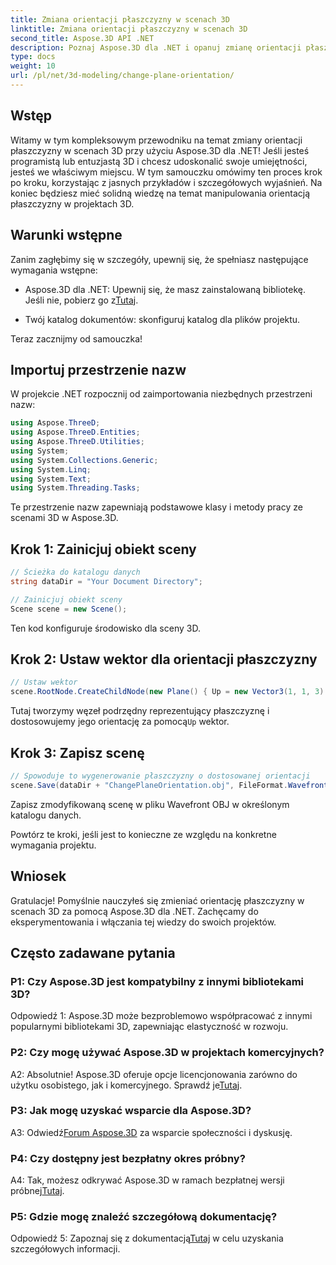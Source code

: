 ```yaml
---
title: Zmiana orientacji płaszczyzny w scenach 3D
linktitle: Zmiana orientacji płaszczyzny w scenach 3D
second_title: Aspose.3D API .NET
description: Poznaj Aspose.3D dla .NET i opanuj zmianę orientacji płaszczyzny w scenach 3D. Postępuj zgodnie z naszym przewodnikiem krok po kroku, aby zapewnić bezproblemową integrację.
type: docs
weight: 10
url: /pl/net/3d-modeling/change-plane-orientation/
---
```

## Wstęp

Witamy w tym kompleksowym przewodniku na temat zmiany orientacji płaszczyzny w scenach 3D przy użyciu Aspose.3D dla .NET! Jeśli jesteś programistą lub entuzjastą 3D i chcesz udoskonalić swoje umiejętności, jesteś we właściwym miejscu. W tym samouczku omówimy ten proces krok po kroku, korzystając z jasnych przykładów i szczegółowych wyjaśnień. Na koniec będziesz mieć solidną wiedzę na temat manipulowania orientacją płaszczyzny w projektach 3D.

## Warunki wstępne

Zanim zagłębimy się w szczegóły, upewnij się, że spełniasz następujące wymagania wstępne:

-  Aspose.3D dla .NET: Upewnij się, że masz zainstalowaną bibliotekę. Jeśli nie, pobierz go z[Tutaj](https://releases.aspose.com/3d/net/).

- Twój katalog dokumentów: skonfiguruj katalog dla plików projektu.

Teraz zacznijmy od samouczka!

## Importuj przestrzenie nazw

W projekcie .NET rozpocznij od zaimportowania niezbędnych przestrzeni nazw:

```csharp
using Aspose.ThreeD;
using Aspose.ThreeD.Entities;
using Aspose.ThreeD.Utilities;
using System;
using System.Collections.Generic;
using System.Linq;
using System.Text;
using System.Threading.Tasks;
```

Te przestrzenie nazw zapewniają podstawowe klasy i metody pracy ze scenami 3D w Aspose.3D.

## Krok 1: Zainicjuj obiekt sceny

```csharp
// Ścieżka do katalogu danych
string dataDir = "Your Document Directory";

// Zainicjuj obiekt sceny
Scene scene = new Scene();
```

Ten kod konfiguruje środowisko dla sceny 3D.

## Krok 2: Ustaw wektor dla orientacji płaszczyzny

```csharp
// Ustaw wektor
scene.RootNode.CreateChildNode(new Plane() { Up = new Vector3(1, 1, 3) });
```

 Tutaj tworzymy węzeł podrzędny reprezentujący płaszczyznę i dostosowujemy jego orientację za pomocą`Up` wektor.

## Krok 3: Zapisz scenę

```csharp
// Spowoduje to wygenerowanie płaszczyzny o dostosowanej orientacji
scene.Save(dataDir + "ChangePlaneOrientation.obj", FileFormat.WavefrontOBJ);
```

Zapisz zmodyfikowaną scenę w pliku Wavefront OBJ w określonym katalogu danych.

Powtórz te kroki, jeśli jest to konieczne ze względu na konkretne wymagania projektu.

## Wniosek

Gratulacje! Pomyślnie nauczyłeś się zmieniać orientację płaszczyzny w scenach 3D za pomocą Aspose.3D dla .NET. Zachęcamy do eksperymentowania i włączania tej wiedzy do swoich projektów.

## Często zadawane pytania

### P1: Czy Aspose.3D jest kompatybilny z innymi bibliotekami 3D?

Odpowiedź 1: Aspose.3D może bezproblemowo współpracować z innymi popularnymi bibliotekami 3D, zapewniając elastyczność w rozwoju.

### P2: Czy mogę używać Aspose.3D w projektach komercyjnych?

 A2: Absolutnie! Aspose.3D oferuje opcje licencjonowania zarówno do użytku osobistego, jak i komercyjnego. Sprawdź je[Tutaj](https://purchase.aspose.com/buy).

### P3: Jak mogę uzyskać wsparcie dla Aspose.3D?

 A3: Odwiedź[Forum Aspose.3D](https://forum.aspose.com/c/3d/18) za wsparcie społeczności i dyskusję.

### P4: Czy dostępny jest bezpłatny okres próbny?

 A4: Tak, możesz odkrywać Aspose.3D w ramach bezpłatnej wersji próbnej[Tutaj](https://releases.aspose.com/).

### P5: Gdzie mogę znaleźć szczegółową dokumentację?

 Odpowiedź 5: Zapoznaj się z dokumentacją[Tutaj](https://reference.aspose.com/3d/net/) w celu uzyskania szczegółowych informacji.